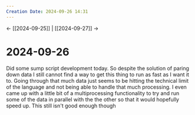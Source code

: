 ```yaml
---
Creation Date: 2024-09-26 14:31
---
```


<- [[2024-09-25]] | [[2024-09-27]]  ->

# 2024-09-26
Did some sump script development today. So despite the solution of paring down data I still cannot find a way to get this thing to run as fast as I want it to. Going through that much data just seems to be hitting the technical limit of the language and not being able to handle that much processing. I even came up with a little bit of a multiprocessing functionality to try and run some of the data in parallel with the the other so that it would hopefully speed up. This still isn't good enough though 